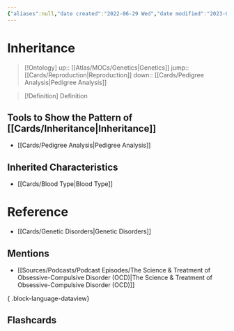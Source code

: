 ```yaml
---
{"aliases":null,"date created":"2022-06-29 Wed","date modified":"2023-04-07 Fri","edited":"2023-04-07 Fri","tags":["School","on/Science/Biology/Genetics"],"dg-publish":true,"permalink":"/cards/inheritance/","dgPassFrontmatter":true}
---
```


# Inheritance

> [!Ontology]
> up:: [[Atlas/MOCs/Genetics\|Genetics]]
> jump:: [[Cards/Reproduction\|Reproduction]]
> down:: [[Cards/Pedigree Analysis\|Pedigree Analysis]]

> [!Definition] Definition
> 

## Tools to Show the Pattern of [[Cards/Inheritance\|Inheritance]]
- [[Cards/Pedigree Analysis\|Pedigree Analysis]]

## Inherited Characteristics
- [[Cards/Blood Type\|Blood Type]]

# Reference
- [[Cards/Genetic Disorders\|Genetic Disorders]]

## Mentions
- [[Sources/Podcasts/Podcast Episodes/The Science & Treatment of Obsessive-Compulsive Disorder (OCD)\|The Science & Treatment of Obsessive-Compulsive Disorder (OCD)]]

{ .block-language-dataview}

## Flashcards
